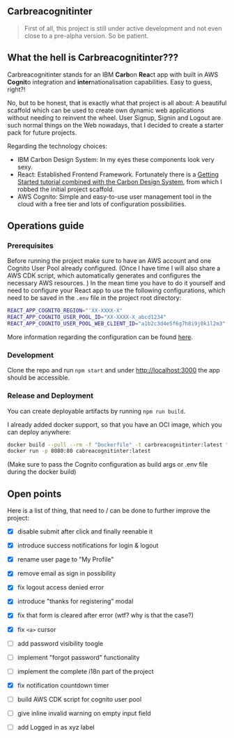 ## Carbreacognitinter

> First of all, this project is still under active development and not even close to a pre-alpha version. So be patient.

## What the hell is Carbreacognitinter???

Carbreacognitinter stands for an IBM **Carb**on **Rea**ct app with built in AWS **Cognit**o integration and **inter**nationalisation capabilities. Easy to guess, right?!

No, but to be honest, that is exactly what that project is all about: A beautiful scaffold which can be used to create own dynamic web applications without needing to reinvent the wheel. User Signup, Signin and Logout are such normal things on the Web nowadays, that I decided to create a starter pack for future projects.

Regarding the technology choices: 
* IBM Carbon Design System: In my eyes these components look very sexy.
* React: Established Frontend Framework. Fortunately there is a [Getting Started tutorial combined with the Carbon Design System](https://github.com/carbon-design-system/carbon-tutorial), from which I robbed the initial project scaffold.
* AWS Cognito: Simple and easy-to-use user management tool in the cloud with a free tier and lots of configuration possibilities. 

## Operations guide

### Prerequisites

Before running the project make sure to have an AWS account and one Cognito User Pool already configured.
(Once I have time I will also share a AWS CDK script, which automatically generates and configures the necessary AWS resources. )
In the mean time you have to do it yourself and need to configure your React app to use the following configurations, which need to be saved in the `.env` file in the project root directory:

```bash
REACT_APP_COGNITO_REGION="'XX-XXXX-X"
REACT_APP_COGNITO_USER_POOL_ID="XX-XXXX-X_abcd1234"
REACT_APP_COGNITO_USER_POOL_WEB_CLIENT_ID="a1b2c3d4e5f6g7h8i9j0k1l2m3"
```
More information regarding the configuration can be found [here](https://docs.amplify.aws/lib/auth/start/q/platform/js#create-new-authentication-resource).

### Development

Clone the repo and run  `npm start` and under [http://localhost:3000](http://localhost:3000) the app should be accessible.

### Release and Deployment

You can create deployable artifacts by running `npm run build`.

I already added docker support, so that you have an OCI image, which you can deploy anywhere:
```bash
docker build --pull --rm -f "Dockerfile" -t carbreacognitinter:latest "."
docker run -p 8080:80 cabreacognitinter:latest
```
(Make sure to pass the Cognito configuration as build args or .env file during the docker build)


## Open points

Here is a list of thing, that need to / can be done to further improve the project:

- [x] disable submit after click and finally reenable it
- [x] introduce success notifications for login & logout
- [x] rename user page to "My Profile"
- [x] remove email as sign in possibility 
- [x] fix logout access denied error
- [x] introduce "thanks for registering" modal
- [x] fix that form is cleared after error (wtf? why is that the case?)
- [x] fix `<a>` cursor
- [ ] add password visibility toogle
- [ ] implement "forgot password" functionality
- [ ] implement the complete i18n part of the project
- [x] fix notification countdown timer
- [ ] build AWS CDK script for cognito user pool
- [ ] give inline invalid warning on empty input field
- [ ] add Logged in as xyz label


